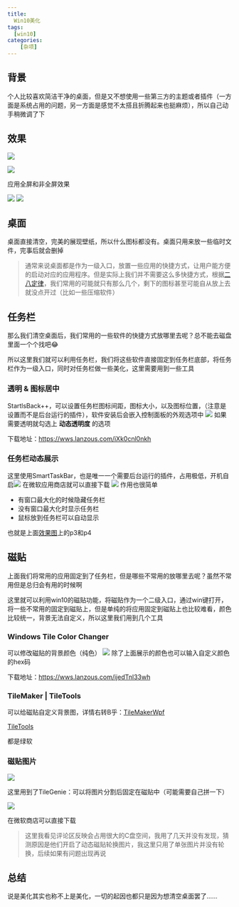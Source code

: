 ```yaml
---
title:
  Win10美化
tags:
  [win10]
categories:
	[杂项]
---
```

## 背景
个人比较喜欢简洁干净的桌面，但是又不想使用一些第三方的主题或者插件（一方面是系统占用的问题，另一方面是感觉不太搭且折腾起来也挺麻烦），所以自己动手稍微调了下
## 效果

![](https://i.loli.net/2021/04/02/ZtIb76UVFRTQHur.png)

![](https://i.loli.net/2021/04/02/wnjRzp7eduTQtas.png)

应用全屏和非全屏效果

![](https://i.loli.net/2021/04/02/u7AX81ItsHFecU9.png)
![](https://i.loli.net/2021/04/02/TGo2ORNYbrHhiF6.png)
## 桌面
桌面直接清空，完美的展现壁纸，所以什么图标都没有。桌面只用来放一些临时文件，完事后就会删掉

> 通常来说桌面都是作为一级入口，放置一些应用的快捷方式，让用户能方便的启动对应的应用程序。但是实际上我们并不需要这么多快捷方式，根据[二八定律](https://baike.baidu.com/item/%E4%BA%8C%E5%85%AB%E5%AE%9A%E5%BE%8B)，我们常用的可能就只有那么几个，剩下的图标甚至可能自从放上去就没点开过（比如一些压缩软件）
## 任务栏
那么我们清空桌面后，我们常用的一些软件的快捷方式放哪里去呢？总不能去磁盘里面一个个找吧😂

所以这里我们就可以利用任务栏，我们将这些软件直接固定到任务栏底部，将任务栏作为一级入口，同时对任务栏做一些美化，这里需要用到一些工具
### 透明 & 图标居中
StartlsBack++，可以设置任务栏图标间距，图标大小，以及图标位置，（注意是设置而不是后台运行的插件），软件安装后会嵌入控制面板的外观选项中
![](https://i.loli.net/2021/04/02/X8myNKl9Cbiskht.gif)
如果需要透明就勾选上 **动态透明度** 的选项

下载地址：https://wws.lanzous.com/iXk0cnl0nkh

### 任务栏动态展示
这里使用SmartTaskBar，也是唯一一个需要后台运行的插件，占用极低，开机自启![](https://i.loli.net/2021/04/02/pi82P1NZeKGQ6us.png)
在微软应用商店就可以直接下载
![](https://i.loli.net/2021/04/02/6NtSlxIr3XoUwOA.png)
作用也很简单
- 有窗口最大化的时候隐藏任务栏
- 没有窗口最大化时显示任务栏
- 鼠标放到任务栏可以自动显示

也就是上面[效果图](#效果)上的p3和p4

## 磁贴

上面我们将常用的应用固定到了任务栏，但是哪些不常用的放哪里去呢？虽然不常用但是总归会有用的时候啊

这里就可以利用win10的磁贴功能，将磁贴作为一个二级入口，通过win键打开，将一些不常用的固定到磁贴上，但是单纯的将应用固定到磁贴上也比较难看，颜色比较统一，背景无法自定义，所以这里我们用到几个工具
### Windows Tile Color Changer
可以修改磁贴的背景颜色（纯色）
![](https://i.loli.net/2021/04/02/pS7OsL12eBwNAXW.png)
除了上面展示的颜色也可以输入自定义颜色的hex码

下载地址：https://wws.lanzous.com/ijedTnl33wh

### TileMaker | TileTools
可以给磁贴自定义背景图，详情右转B乎：[TileMakerWpf](https://zhuanlan.zhihu.com/p/61585535)

[TileTools](https://zhuanlan.zhihu.com/p/79630122)

都是绿软

### 磁贴图片
![](https://i.loli.net/2021/04/02/zIkXQSAodhC4Ws1.png)

这里用到了TileGenie：可以将图片分割后固定在磁贴中（可能需要自己拼一下）

![](https://i.loli.net/2021/04/02/DwROJcEKHBNvMdk.png)

在微软商店可以直接下载
> 这里我看见评论区反映会占用很大的C盘空间，我用了几天并没有发现，猜测原因是他们开启了动态磁贴轮换图片，我这里只用了单张图片并没有轮换，后续如果有问题出现再说

## 总结

说是美化其实也称不上是美化，一切的起因也都只是因为想清空桌面罢了......


